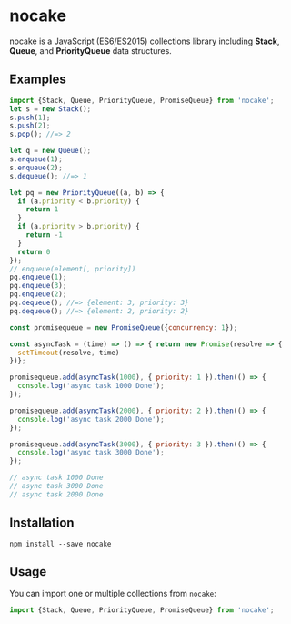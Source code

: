 # nocake
nocake is a JavaScript (ES6/ES2015) collections library including **Stack**, **Queue**, and **PriorityQueue** data structures.

## Examples
```js
import {Stack, Queue, PriorityQueue, PromiseQueue} from 'nocake';
let s = new Stack();
s.push(1);
s.push(2);
s.pop(); //=> 2

let q = new Queue();
s.enqueue(1);
s.enqueue(2);
s.dequeue(); //=> 1

let pq = new PriorityQueue((a, b) => {
  if (a.priority < b.priority) {
    return 1
  }
  if (a.priority > b.priority) {
    return -1
  }
  return 0
});
// enqueue(element[, priority])
pq.enqueue(1);
pq.enqueue(3);
pq.enqueue(2);
pq.dequeue(); //=> {element: 3, priority: 3}
pq.dequeue(); //=> {element: 2, priority: 2}

const promisequeue = new PromiseQueue({concurrency: 1});

const asyncTask = (time) => () => { return new Promise(resolve => {
  setTimeout(resolve, time)
})};

promisequeue.add(asyncTask(1000), { priority: 1 }).then(() => {
  console.log('async task 1000 Done');
});

promisequeue.add(asyncTask(2000), { priority: 2 }).then(() => {
  console.log('async task 2000 Done');
});

promisequeue.add(asyncTask(3000), { priority: 3 }).then(() => {
  console.log('async task 3000 Done');
});

// async task 1000 Done
// async task 3000 Done
// async task 2000 Done

```

## Installation

```
npm install --save nocake
```

## Usage
You can import one or multiple collections from `nocake`:

```js
import {Stack, Queue, PriorityQueue, PromiseQueue} from 'nocake';
```
